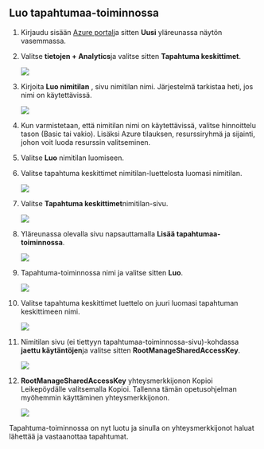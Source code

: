 ## <a name="create-an-event-hub"></a>Luo tapahtumaa-toiminnossa

1. Kirjaudu sisään [Azure portal][]ja sitten **Uusi** yläreunassa näytön vasemmassa.

2. Valitse **tietojen + Analytics**ja valitse sitten **Tapahtuma keskittimet**.

    ![](./media/event-hubs-create-event-hub/create-event-hub9.png)

3. Kirjoita **Luo nimitilan** , sivu nimitilan nimi. Järjestelmä tarkistaa heti, jos nimi on käytettävissä.

    ![](./media/event-hubs-create-event-hub/create-event-hub1.png)

4. Kun varmistetaan, että nimitilan nimi on käytettävissä, valitse hinnoittelu tason (Basic tai vakio). Lisäksi Azure tilauksen, resurssiryhmä ja sijainti, johon voit luoda resurssin valitseminen. 

2. Valitse **Luo** nimitilan luomiseen.

6. Valitse tapahtuma keskittimet nimitilan-luettelosta luomasi nimitilan.      

    ![](./media/event-hubs-create-event-hub/create-event-hub2.png)

7. Valitse **Tapahtuma keskittimet**nimitilan-sivu.

    ![](./media/event-hubs-create-event-hub/create-event-hub3.png)

8. Yläreunassa olevalla sivu napsauttamalla **Lisää tapahtumaa-toiminnossa**.

    ![](./media/event-hubs-create-event-hub/create-event-hub4.png)

3. Tapahtuma-toiminnossa nimi ja valitse sitten **Luo**.

    ![](./media/event-hubs-create-event-hub/create-event-hub5.png)

4. Valitse tapahtuma keskittimet luettelo on juuri luomasi tapahtuman keskittimeen nimi. 

    ![](./media/event-hubs-create-event-hub/create-event-hub6.png)

5. Nimitilan sivu (ei tiettyyn tapahtumaa-toiminnossa-sivu)-kohdassa **jaettu käytäntöjen**ja valitse sitten **RootManageSharedAccessKey**.

    ![](./media/event-hubs-create-event-hub/create-event-hub7.png)

5. **RootManageSharedAccessKey** yhteysmerkkijonon Kopioi Leikepöydälle valitsemalla Kopioi. Tallenna tämän opetusohjelman myöhemmin käyttäminen yhteysmerkkijonon.

    ![](./media/event-hubs-create-event-hub/create-event-hub8.png)

Tapahtuma-toiminnossa on nyt luotu ja sinulla on yhteysmerkkijonot haluat lähettää ja vastaanottaa tapahtumat.

[Azure portal]: https://portal.azure.com/